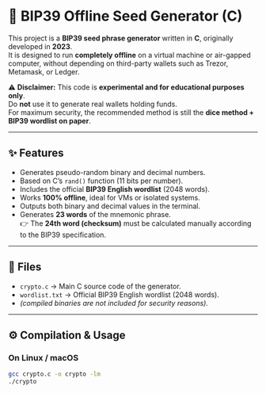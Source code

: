 # 🔐 BIP39 Offline Seed Generator (C)

This project is a **BIP39 seed phrase generator** written in **C**, originally developed in **2023**.  
It is designed to run **completely offline** on a virtual machine or air-gapped computer, without depending on third-party wallets such as Trezor, Metamask, or Ledger.

⚠️ **Disclaimer:** This code is **experimental and for educational purposes only**.  
Do **not** use it to generate real wallets holding funds.  
For maximum security, the recommended method is still the **dice method + BIP39 wordlist on paper**.

---

## ✨ Features
- Generates pseudo-random binary and decimal numbers.
- Based on C’s `rand()` function (11 bits per number).
- Includes the official **BIP39 English wordlist** (2048 words).
- Works **100% offline**, ideal for VMs or isolated systems.
- Outputs both binary and decimal values in the terminal.
- Generates **23 words** of the mnemonic phrase.  
  👉 The **24th word (checksum)** must be calculated manually according to the BIP39 specification.

---

## 📂 Files
- `crypto.c` → Main C source code of the generator.  
- `wordlist.txt` → Official BIP39 English wordlist (2048 words).  
- *(compiled binaries are not included for security reasons).*  

---

## ⚙️ Compilation & Usage

### On Linux / macOS
```bash
gcc crypto.c -o crypto -lm
./crypto
